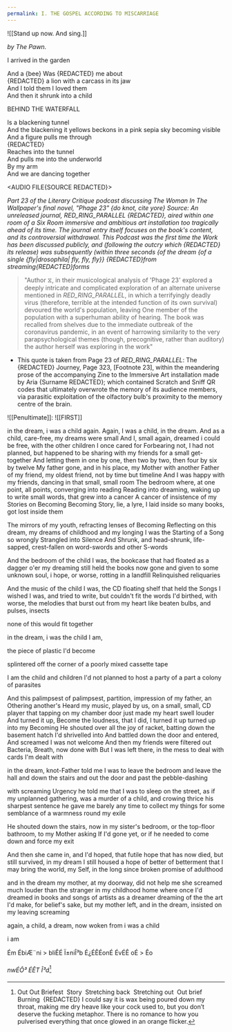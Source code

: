 ```yaml
---
permalink: I. THE GOSPEL ACCORDING TO MISCARRIAGE
---
```

![[Stand up now. And sing.]]




*by The Pawn.* 

I arrived in the garden

And a {bee}
Was
{REDACTED} me about  
{REDACTED} a lion with a carcass in its jaw  
And I told them I loved them  
And then it shrunk  into a child

 BEHIND THE WATERFALL

Is a blackening tunnel  
And the blackening it yellows
beckons in a pink sepia sky becoming visible  
And a figure pulls me through  
{REDACTED}  
Reaches into the tunnel  
And pulls me into the underworld  
By my arm  
And we are dancing together

<AUDIO FILE{SOURCE REDACTED}>

_Part 23 of the Literary Critique podcast discussing The Woman In The Wallpaper's final novel, "Phage 23" {do knot, cite yore} Source: An unreleased journal, RED_RING_PARALLEL {REDACTED}, aired within one room of a Six Room immersive and ambitious art installation too tragically ahead of its time. The journal entry itself focuses on the book's content, and its controversial withdrawal. This Podcast was the first time the Work has been discussed publicly, and (following the outcry which {REDACTED} its release) was subsequently (within three seconds {of the dream {of a single {fly|drosophila| fly, fly, fly}} {REDACTED}from streaming{REDACTED}forms_

> "Author ⧖, in their musicological analysis of 'Phage 23' explored a deeply intricate and complicated exploration of an alternate universe mentioned in *RED_RING_PARALLEL*, in which a terrifyingly deadly virus (therefore, terrible at the intended function of its own survival) devoured the world's population, leaving One member of the population with a superhuman ability of hearing. The book was recalled from shelves due to the immediate outbreak of the coronavirus pandemic, in an event of harrowing similarity to the very parapsychological themes (though, precognitive, rather than auditory) the author herself was exploring in the work"

- This quote is taken from Page 23 of *RED_RING_PARALLEL*: The {REDACTED} Journey, Page 323, \[Footnote 23], within the meandering prose of the accompanying Zine to the Immersive Art installation made by Aria {Surname REDACTED}; which contained Scratch and Sniff QR codes that ultimately overwrote the memory of its audience members, via parasitic exploitation of the olfactory bulb's proximity to the memory centre of the brain. 

![[Penultimate]]:
![[FIRST]]

in the dream, i was a child again. 
Again, I was a child, in the dream. 
And as a child, care-free, my dreams were small 
And I, small again, dreamed i could be free, with the other children I once cared for
Forbearing not, I had not planned, but happened to be sharing with my friends for a small get-together 
And letting them in one by one, then two by two, then four by six by twelve
My father gone, and in his place, my Mother with another 
Father of my friend, my oldest friend, not by time but timeline
And I was happy with my friends, dancing in that small, small room 
The bedroom where, at one point, all points, converging into reading
Reading into dreaming, waking up to write small words, that grew into a cancer 
A cancer of insistence of my Stories on Becoming 
Becoming Story, lie, a lyre, I laid inside so many books, got lost inside them 

The mirrors of my youth, refracting lenses of Becoming 
Reflecting on this dream, my dreams of childhood and my longing 
I was the Starting of a Song so wrongly Strangled into Silence 
And Shrunk, and head-shrunk, life-sapped, crest-fallen on word-swords and other S-words 

And the bedroom of the child I was, the bookcase that had floated as a dagger o'er my dreaming
still held the books now gone and given to some unknown soul, i hope, or worse, rotting in a landfill 
Relinquished 
reliquaries


And the music of the child I was, the CD floating shelf that held the Songs I wished I was, and tried to write, but couldn't fit the words I'd birthed, with worse, the melodies that burst out from my heart like beaten bulbs, and pulses, insects

none of this would fit together

in the dream, i was the child I am, 

the piece of plastic I'd become

splintered off the corner 
of a poorly mixed cassette tape 

I am the child and children I'd not planned to host 
a party of a part 
a colony of parasites

And this palimpsest 
	of palimpsest, 
								partition,
 impression of my father, 
 an Othering another's
Heard my music, played by us, on a small, small, CD player 
that tapping on my chamber door just made my heart swell louder 
And turned it up, Become the loudness, that I did, I turned it up turned up into my Becoming
He shouted over all the joy of racket, batting down the basement hatch I'd shrivelled into
And battled down the door and entered, 
And screamed I was not welcome 
And then my friends were filtered out
Bacteria, Breath, now done with
But I was left there, in the mess 
to deal with cards I'm dealt with 

in the dream, knot-Father told me I was to leave the bedroom 
and leave the hall and down the stairs and out the door and past the pebble-dashing 

with screaming Urgency he told me that I was to sleep on the street, as if my unplanned gathering, was a murder of a child,
and crowing thrice his sharpest sentence he gave me barely any time to collect my things
for some semblance of a warmness round my exile 

He shouted down the stairs, now in my sister's bedroom, or the top-floor bathroom, to my Mother asking
If I'd gone yet, or if he needed to come down and force my exit 


And then she came in, and I'd hoped, 
that futile hope that has now died, but still survived, 
in my dream I still housed a hope of better 
of betterment that I may bring the world, my Self, 
in the long since broken promise of adulthood 


and in the dream my mother, at my doorway, did not help me 
she screamed much louder than the stranger in my childhood home 
where once I'd dreamed in books and songs of artists as a dreamer 
dreaming of the the art I'd make, for belief's sake, 
but my mother left, and in the dream, insisted on my leaving 
screaming 

again, a child, a dream, 
now woken from 
i was a child 


i am

 >
 Ém ÉbiÆ¨ni >
bliÊÉ Ï±niÎ³b É¿ÉÊÉonÉ ÉvÉÊ oÉ >
 Êo

*nwÉÔ³ ÉÊT Î³d*[^1]

[^1]:Out Out Briefest  Story  Stretching back  Stretching out  Out brief  Burning  {REDACTED} I could say it is wax being poured down my throat, making me dry heave like your cock used to, but you don’t deserve the fucking metaphor. There is no romance to how you pulverised everything that once glowed in an orange flicker.


